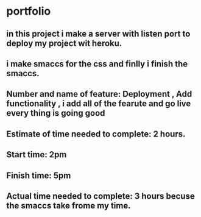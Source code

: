 # portfolio
## in this project i make a server with listen port to deploy my project wit heroku. 
## i make smaccs for the css and finlly i finish the smaccs.

## Number and name of feature: Deployment , Add functionality , i add all of the fearute and go live every thing is going good 

## Estimate of time needed to complete: 2 hours.

## Start time: 2pm 
 
## Finish time: 5pm

## Actual time needed to complete: 3 hours becuse the smaccs take frome my time.